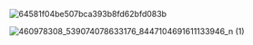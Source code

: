 ![64581f04be507bca393b8fd62bfd083b](https://github.com/user-attachments/assets/c1309045-56d3-40fd-a3d0-435aca419d68)


![460978308_539074078633176_8447104691611133946_n (1)](https://github.com/user-attachments/assets/bf0cff7b-8480-4975-9080-feb7f6126481)
